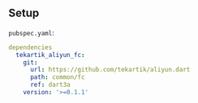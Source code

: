 ## Setup

`pubspec.yaml`:

```yaml
dependencies
  tekartik_aliyun_fc:
    git:
      url: https://github.com/tekartik/aliyun.dart
      path: common/fc
      ref: dart3a
    version: '>=0.1.1'
```